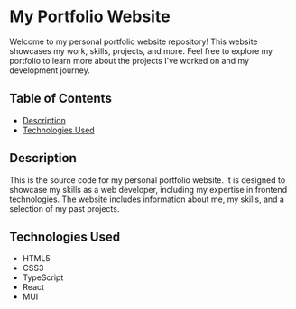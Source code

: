 # My Portfolio Website

Welcome to my personal portfolio website repository! This website showcases my work, skills, projects, and more. Feel free to explore my portfolio to learn more about the projects I've worked on and my development journey.

## Table of Contents

- [Description](#description)
- [Technologies Used](#technologies-used)

## Description

This is the source code for my personal portfolio website. It is designed to showcase my skills as a web developer, including my expertise in frontend technologies. The website includes information about me, my skills, and a selection of my past projects.

## Technologies Used

- HTML5
- CSS3
- TypeScript
- React
- MUI